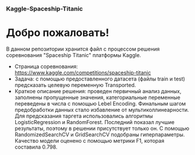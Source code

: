 ### Kaggle-Spaceship-Titanic
# Добро пожаловать! 
В данном репозитории хранится файл с процессом решения соревнования "Spaceship Titanic" платформы Kaggle. 
- Страница соревнования: https://www.kaggle.com/competitions/spaceship-titanic 
- Задача: с помощью предоставленного датасета (файлы train и test) предсказать целевую переменную Transported. 
- Краткое описание решения: проведен первичный анализ данных, заполнены пропущенные значения, категориальные переменные переведены в числа с помощью Lebel Encoding. Финальным шагом предобработки данных стало избавление от мультиколлинеарности. Для предсказания таргета использовались алгоритмы LogisticRegression и RandomForest. Последний показал лучшие результаты, поэтому в решении присутствует только он. С помощью RandomizedSearchCV и GridSearchCV подобраны гиперпараметры. Качество модели оценено с помощью метрики F1, которая составила 0.798.
